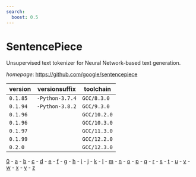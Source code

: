 ```yaml
---
search:
  boost: 0.5
---
```

# SentencePiece

Unsupervised text tokenizer for Neural Network-based text generation.

*homepage*: <https://github.com/google/sentencepiece>

version | versionsuffix | toolchain
--------|---------------|----------
``0.1.85`` | ``-Python-3.7.4`` | ``GCC/8.3.0``
``0.1.94`` | ``-Python-3.8.2`` | ``GCC/9.3.0``
``0.1.96`` |  | ``GCC/10.2.0``
``0.1.96`` |  | ``GCC/10.3.0``
``0.1.97`` |  | ``GCC/11.3.0``
``0.1.99`` |  | ``GCC/12.2.0``
``0.2.0`` |  | ``GCC/12.3.0``

[0](../0/index.md) - [a](../a/index.md) - [b](../b/index.md) - [c](../c/index.md) - [d](../d/index.md) - [e](../e/index.md) - [f](../f/index.md) - [g](../g/index.md) - [h](../h/index.md) - [i](../i/index.md) - [j](../j/index.md) - [k](../k/index.md) - [l](../l/index.md) - [m](../m/index.md) - [n](../n/index.md) - [o](../o/index.md) - [p](../p/index.md) - [q](../q/index.md) - [r](../r/index.md) - [s](../s/index.md) - [t](../t/index.md) - [u](../u/index.md) - [v](../v/index.md) - [w](../w/index.md) - [x](../x/index.md) - [y](../y/index.md) - [z](../z/index.md)

